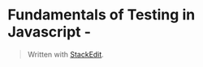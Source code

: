 # Fundamentals of Testing in Javascript - 


> Written with [StackEdit](https://stackedit.io/).
<!--stackedit_data:
eyJoaXN0b3J5IjpbMzMzNTIwNzU3XX0=
-->